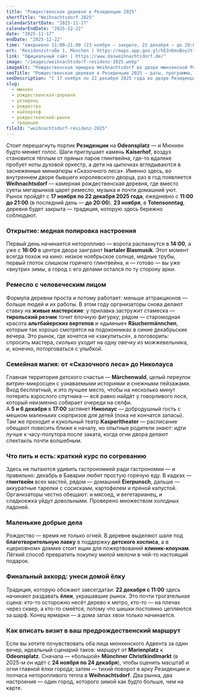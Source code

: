 ```yaml
---
title: "Рождественская деревня в Резиденции 2025"
shortTitle: "Weihnachtsdorf 2025"
calendarStartDate: "2025-11-17"
calendarEndDate: "2025-12-22"
date: "2025-11-17"
endDate: "2025-12-22"
time: "ежедневно 11:00–21:00 (23 ноября — закрыто, 22 декабря — до 20:00, открытие 17 ноября в 14:00)"
ort: "Residenzstraße 1, München | https://maps.app.goo.gl/hE2nKmxBoyJttSto6"
link: "Официальный сайт | https://www.dasweihnachtsdorf.de/"
image: "/images/weihnachtsdorf-residenz-2025.webp"
imageAlt: "Рождественская ярмарка Weihnachtsdorf во дворе мюнхенской Резиденции"
seoTitle: "Рождественская деревня в Резиденции 2025 – даты, программа, советы"
seoDescription: "С 17 ноября по 22 декабря 2025 года во дворе Резиденции в Мюнхене пройдёт Weihnachtsdorf: ремесло, музыка, Märchenwald для детей и угощения."
slug:
  - мюнхен
  - рождественская-деревня
  - резиденц
  - рождество
  - кайзерхоф
  - рождественский-рынок
  - традиции
fileId: "weihnachtsdorf-residenz-2025"
---
```


Стоит перешагнуть портик **Резиденции** на **Odeonsplatz** — и Мюнхен будто меняет голос. Шаги приглушает камень **Kaiserhof**, воздух становится тёплым от пряных паров глинтвейна, где-то вдалеке пробует ноты духовой оркестр, а дети на цыпочках вглядываются в заснеженные миниатюры «Сказочного леса». Именно здесь, во внутреннем дворе бывшего королевского дворца, раз в год появляется **Weihnachtsdorf** — камерная рождественская деревня, где вместо суеты мегарынков царят ремесло, музыка и почти домашний уют. Рынок пройдёт с **17 ноября по 22 декабря 2025 года**, ежедневно с **11:00 до 21:00** (в последний день — **до 20:00**). **23 ноября**, в **Totensonntag**, деревня будет закрыта — традиция, которую здесь бережно соблюдают.  

### Открытие: медная полировка настроения

Первый день начинается неторопливо — ворота распахнутся в **14:00**, а уже с **16:00** в центре двора заиграют **Isartaler Blasmusik**. Этот момент всегда похож на кино: низкое ноябрьское солнце, медные трубы, первый глоток слишком горячего глинтвейна, и — готово — вы уже «внутри» зимы, а город с его делами остался по ту сторону арки.  

### Ремесло с человеческим лицом

Формула деревни проста и потому работает: меньше аттракционов — больше людей и их работы. В этом году организаторы снова делают ставку на **живые мастерские**: у прилавка застружит стамеска — **тирольский резчик** точит ёлочную фигурку; рядом — старомодная красота **альтбайерских вертепов** и «дымные» **Räuchermännchen**, которые так хорошо смотрятся на подоконниках в синие декабрьские вечера. Это рынок, где хочется не «закупиться», а поговорить: спросить мастера, сколько уходит на одну овечку из можжевельника, и, конечно, поторговаться с улыбкой.  

### Семейная магия: от «Сказочного леса» до Николауса

Главная территория детского счастья — **Märchenwald**, целый переулок витрин-микросцен с узнаваемыми историями и снежными пейзажами. Вход бесплатный, и это лучшее место, чтобы на несколько минут потерять взрослого спутника — всё равно найдёт у говорливого лося, который неизменно собирает очереди на селфи.  
А **5 и 6 декабря** в **17:00** заглянет **Николаус** — добродушный гость с мешком маленьких сюрпризов для детей (пока не кончатся запасы). Там же проходит и кукольный театр **Kasperltheater** — расписание обещают повесить ближе к началу, но опытные родители знают: идти лучше к часу-полутора после заката, когда огни двора делают спектакль почти волшебным.  

### Что пить и есть: краткий курс по согреванию

Здесь не пытаются удивить гастрономией ради гастрономии — и правильно: декабрь в Баварии любит простую горячую еду. В кадках — **глинтвейн** всех мастей, рядом — домашний **Eierpunsch**, дальше — аккуратные тарелки с сосисками, картофелем и пряной капустой. Организаторы честно обещают: и мясоед, и вегетарианец, и сладкоежка уйдут довольными. Проверено множеством холодных ладоней.  

### Маленькие добрые дела

Рождество — время не только огней. В деревне выделяют шале под **благотворительную лавку** в поддержку **детского хосписа**, а в «церковном» домике стоит ящик для пожертвований **клиник-клоунам**. Лёгкий способ превратить покупку милой мелочи в чей-то настоящий подарок.  

### Финальный аккорд: унеси домой ёлку

Традиция, которую обожают завсегдатаи: **22 декабря с 11:00** здесь начинают раздавать **ёлки**, украшавшие рынок. Это почти трогательная сцена: кто-то осторожно несёт дерево к метро, кто-то — на плечах через сквер, а кто-то смеётся, потому что шишки постоянно цепляются за шарф. Конец ярмарки — а дома запах хвои только начинается.  

### Как вписать визит в ваш предрождественский маршрут

Если вы хотите почувствовать оба лица мюнхенского Адвента за один вечер, идеальный сценарий таков: маршрут от **Marienplatz** к **Odeonsplatz**. Сначала — «большой» **Münchner Christkindlmarkt** (в 2025-м он идёт с **24 ноября по 24 декабря**), чтобы оценить масштаб и огни главной ёлки города; затем — тихий поворот в арку Резиденции и полчаса неторопливого тепла в **Weihnachtsdorf**. Два рынка, два настроения — один город, которого зимой как будто больше, чем на карте.  
